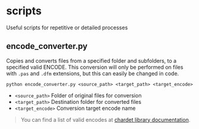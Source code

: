 # scripts
Useful scripts for repetitive or detailed processes

## encode_converter.py
Copies and converts files from a specified folder and subfolders, to a specified valid ENCODE.
This conversion will only be performed on files with `.pas` and `.dfm` extensions, but this can easily be changed in code.

``` shell
python encode_converter.py <source_path> <target_path> <target_encode>
```
- `<source_path>` Folder of original files for conversion
- `<target_path>` Destination folder for converted files
- `<target_encode>` Conversion target encode name

> You can find a list of valid encodes at [chardet library documentation](https://github.com/chardet/chardet).
